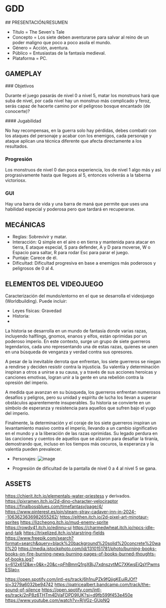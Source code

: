 # GDD

## PRESENTACIÓN/RESUMEN

- Título = The Seven's Tale
- Concepto = Los siete deben aventurarse para salvar al reino de un poder maligno que poco a poco asola el mundo.
- Género = Acción, aventura.
- Público = Entusiastas de la fantasía medieval.
- Plataforma = PC.


## GAMEPLAY

### Objetivos

Durante el juego pasarás de nivel 0 a nivel 5, matar los monstruos hará que suba de nivel, por cada nivel hay un monstruo más complicado y feroz, serás capaz de hacerte camino por el peligroso bosque encantado (de conocerte)? 

#### Jugabilidad

No hay recompensas, en la guerra solo hay pérdidas, debes combatir con los ataques del personaje y acabar con los enemigos, cada personaje y ataque aplican una técnica diferente que afecta directamente a los resultados.

### Progresión

Los monstruos de nivel 0 dan poca experiencia, los de nivel 1 algo más y así prograsivamente hasta que llegues al 5, entonces volverás a la taberna victoriosx.

### GUI

Hay una barra de vida y una barra de maná que permite que uses una habilidad especial y poderosa pero que tardará en recuperarse.

## MECÁNICAS

- Reglas: Sobrevivir y matar.
- Interacción: Q simple en el aire o en tierra y mantenida para atacar en tierra, E ataque especial, S para defender, A y D para moverse, W o Espacio para saltar, R para rodar Esc para parar el juego.
- Puntaje: Carece de él.
- Dificultad: Dificultad progresiva en base a enemigos más poderosos y peligrosos de 0 al 4.

## ELEMENTOS DEL VIDEOJUEGO

Caracterización del mundo/entorno en el que se desarrolla el videojuego (Worldbuilding). Puede incluir:

- Leyes físicas: Gravedad
- Historia:
- 
La historia se desarrolla en un mundo de fantasía donde varias razas, incluyendo halflings, gnomos, enanos y elfos, están oprimidas por un poderoso imperio. En este contexto, surge un grupo de siete guerreros legendarios, cada uno representando una de estas razas, quienes se unen en una búsqueda de venganza y verdad contra sus opresores.

A pesar de la inevitable derrota que enfrentan, los siete guerreros se niegan a rendirse y deciden resistir contra la injusticia. Su valentía y determinación inspiran a otros a unirse a su causa, y a través de sus acciones heroicas y canciones emotivas, logran unir a la gente en una rebelión contra la opresión del imperio.

A medida que avanzan en su búsqueda, los guerreros enfrentan numerosos desafíos y peligros, pero su unidad y espíritu de lucha los llevan a superar obstáculos aparentemente insuperables. Su historia se convierte en un símbolo de esperanza y resistencia para aquellos que sufren bajo el yugo del imperio.

Finalmente, la determinación y el coraje de los siete guerreros inspiran un levantamiento masivo contra el imperio, llevando a un cambio significativo en el mundo y a la liberación de las razas oprimidas. Su legado perdura en las canciones y cuentos de aquellos que se alzaron para desafiar la tiranía, demostrando que, incluso en los tiempos más oscuros, la esperanza y la valentía pueden prevalecer.

- Personajes:
  ![image](https://github.com/a22alanbm/DAM_UF2_Proyecto/assets/113426047/a2ef3fbf-efb3-4996-ac56-b3749f668eaf)

- Progresión de dificultad de la pantalla de nivel 0 a 4 al nivel 5 se gana.
  

## ASSETS

https://chierit.itch.io/elementals-water-priestess y derivados.
https://pixramen.itch.io/2d-dino-character-velociraptor
https://finalbossblues.com/timefantasy/page/4/
https://www.pinterest.es/pin/steam-stray-cadaver-inn-in-2024--1063623636982655262/
https://elthen.itch.io/2d-pixel-art-minotaur-sprites
https://lizcheong.itch.io/mud-enemy-sprite
https://rowdy41.itch.io/edinnu-ui
https://charmedwheat.itch.io/npcs-idle-and-talk
https://trixelized.itch.io/starstring-fields
https://www.freepik.com/search?format=search&query=black%20background%20solid%20concrete%20wall%20
https://media.istockphoto.com/id/1310151781/photo/burning-books-books-on-fire-burning-news-burning-pages-of-books-burned-thoughts-of-books.jpg?s=612x612&w=0&k=20&c=pFhBmnQ1rgXBjJ7xdnszvtMC7XKwsEiQsYPwmsESIao=

https://open.spotify.com/intl-es/track/6h1nuPZk9fQjjgKEuiRJOf?si=3279a6032be94742
https://patricealbert.bandcamp.com/track/the-sound-of-silence
https://open.spotify.com/intl-es/track/2nP8z6THTm4DVaFDPD9IUK?si=d9fb599f453e450e
https://www.youtube.com/watch?v=RjVGz-GUpNQ
